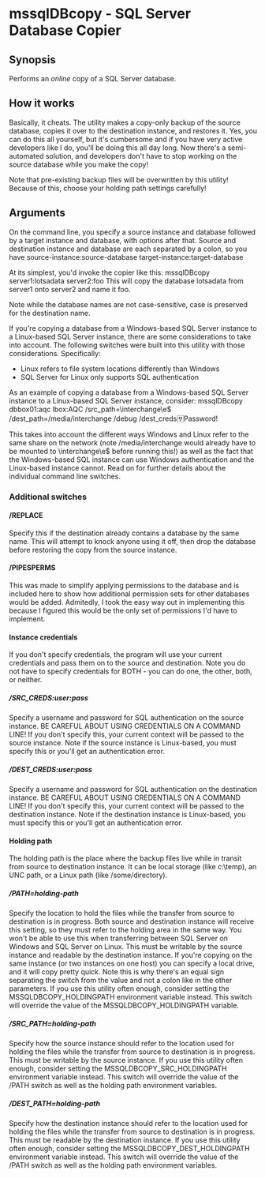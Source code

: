 ﻿# mssqlDBcopy - SQL Server Database Copier


## Synopsis
Performs an *online* copy of a SQL Server database.

## How it works
Basically, it cheats.  The utility makes a copy-only backup of the source database, copies it over to the destination instance, and restores it.  Yes, you can do this all yourself, but it's cumbersome and if you have very active developers like I do, you'll be doing this all day long.  Now there's a semi-automated solution, and developers don't have to stop working on the source database while you make the copy!

Note that pre-existing backup files will be overwritten by this utility!  Because of this, choose your holding path settings carefully!

## Arguments
On the command line, you specify a source instance and database followed by a target instance and database, with options after that.  Source and destination instance and database are each separated by a colon, so you have source-instance:source-database target-instance:target-database

At its simplest, you'd invoke the copier like this:
	mssqlDBcopy server1:lotsadata server2:foo
This will copy the database lotsadata from server1 onto server2 and name it foo.

Note while the database names are not case-sensitive, case is preserved for the destination name.

If you're copying a database from a Windows-based SQL Server instance to a Linux-based SQL Server instance, there are some considerations to take into account.  The following switches were built into this utility with those considerations.  Specifically:
* Linux refers to file system locations differently than Windows
* SQL Server for Linux only supports SQL authentication

As an example of copying a database from a Windows-based SQL Server instance to a Linux-based SQL Server instance, consider:
mssqlDBcopy dbbox01:aqc lbox:AQC /src_path=\\interchange\e$  /dest_path=/media/interchange /debug /dest_creds:sa:Password!

This takes into account the different ways Windows and Linux refer to the same share on the network (note /media/interchange would already have to be mounted to \\interchange\e$ before running this!) as well as the fact that the Windows-based SQL instance can use Windows authentication and the Linux-based instance cannot.  Read on for further details about the individual command line switches.

### Additional switches
#### /REPLACE
Specify this if the destination already contains a database by the same name.  This will attempt to knock anyone using it off, then drop the database before restoring the copy from the source instance.

#### /PIPESPERMS
This was made to simplify applying permissions to the database and is included here to show how additional permission sets for other databases would be added.  Admitedly, I took the easy way out in implementing this because I figured this would be the only set of permissions I'd have to implement.

#### Instance credentials
If you don't specify credentials, the program will use your current credentials and pass them on to the source and destination.  Note you do not have to specify credentials for BOTH - you can do one, the other, both, or neither.

##### /SRC_CREDS:user:pass
Specify a username and password for SQL authentication on the source instance.  BE CAREFUL ABOUT USING CREDENTIALS ON A COMMAND LINE!  If you don't specify this, your current context will be passed to the source instance.  Note if the source instance is Linux-based, you must specify this or you'll get an authentication error.

##### /DEST_CREDS:user:pass
Specify a username and password for SQL authentication on the destination instance.  BE CAREFUL ABOUT USING CREDENTIALS ON A COMMAND LINE! If you don't specify this, your current context will be passed to the destination instance.  Note if the destination instance is Linux-based, you must specify this or you'll get an authentication error.

#### Holding path
The holding path is the place where the backup files live while in transit from source to destination instance.  It can be local storage (like c:\temp), an UNC path, or a Linux path (like /some/directory).

##### /PATH=holding-path
Specify the location to hold the files while the transfer from source to destination is in progress.  Both source and destination instance will receive this setting, so they must refer to the holding area in the same way.  You won't be able to use this when transferring between SQL Server on Windows and SQL Server on Linux.  This must be writable by the source instance and readable by the destination instance.  If you're copying on the same instance (or two instances on one host) you can specify a local drive, and it will copy pretty quick.  Note this is why there's an equal sign separating the switch from the value and not a colon like in the other parameters.  If you use this utility often enough, consider setting the MSSQLDBCOPY_HOLDINGPATH environment variable instead.  This switch will override the value of the MSSQLDBCOPY_HOLDINGPATH variable.

##### /SRC_PATH=holding-path
Specify how the source instance should refer to the location used for holding the files while the transfer from source to destination is in progress.  This must be writable by the source instance. If you use this utility often enough, consider setting the MSSQLDBCOPY_SRC_HOLDINGPATH environment variable instead.  This switch will override the value of the /PATH switch as well as the holding path environment variables.

##### /DEST_PATH=holding-path
Specify how the destination instance should refer to the location used for holding the files while the transfer from source to destination is in progress.  This must be readable by the destination instance. If you use this utility often enough, consider setting the MSSQLDBCOPY_DEST_HOLDINGPATH environment variable instead.  This switch will override the value of the /PATH switch as well as the holding path environment variables.


